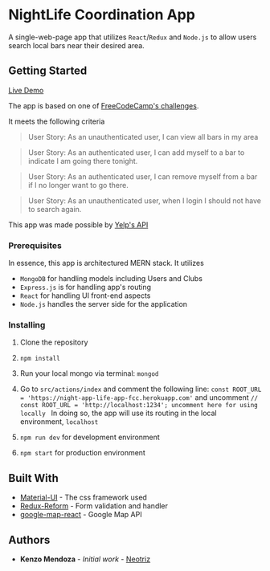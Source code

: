 # NightLife Coordination App
A single-web-page app that utilizes `React`/`Redux` and `Node.js` to allow users search local bars near their desired area.

## Getting Started

[Live Demo](https://night-app-life-app-fcc.herokuapp.com/)

The app is based on one of [FreeCodeCamp's challenges](https://www.freecodecamp.com/challenges/build-a-nightlife-coordination-app).

It meets the following criteria

>User Story: As an unauthenticated user, I can view all bars in my area

>User Story: As an authenticated user, I can add myself to a bar to indicate I am going there tonight.

>User Story: As an authenticated user, I can remove myself from a bar if I no longer want to go there.

>User Story: As an unauthenticated user, when I login I should not have to search again.

This app was made possible by [Yelp's API](https://www.yelp.com/developers/v2/manage_api_keys)

### Prerequisites

In essence, this app is architectured MERN stack. It utilizes
- `MongoDB` for handling models including Users and Clubs
- `Express.js`  is for handling app's routing
- `React` for handling UI front-end aspects
- `Node.js` handles the server side for the application

### Installing

1. Clone the repository
2. `npm install`
3. Run your local mongo via terminal:  `mongod`
4. Go to `src/actions/index` and comment the following line: `const ROOT_URL = 'https://night-app-life-app-fcc.herokuapp.com'` and uncomment `// const ROOT_URL = 'http://localhost:1234'; uncomment here for using locally
`
In doing so, the app will use its routing in the local environment, `localhost`

5. `npm run dev` for development environment
6. `npm start` for production environment

## Built With

* [Material-UI](https://github.com/callemall/material-ui) - The css framework used
* [Redux-Reform](https://github.com/erikras/redux-form) - Form validation and handler
* [google-map-react](https://github.com/istarkov/google-map-react) - Google Map API


## Authors

* **Kenzo Mendoza** - *Initial work* - [Neotriz](https://github.com/neotriz)
